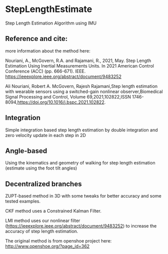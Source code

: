 # StepLengthEstimate
Step Length Estimation Algorithm using IMU

## Reference and cite:
more information about the method here: 

Nouriani, A., McGovern, R.A. and Rajamani, R., 2021, May. Step Length Estimation Using Inertial Measurements Units. In 2021 American Control Conference (ACC) (pp. 666-671). IEEE. https://ieeexplore.ieee.org/abstract/document/9483252

Ali Nouriani, Robert A. McGovern, Rajesh Rajamani,Step length estimation with wearable sensors using a switched-gain nonlinear observer,Biomedical Signal Processing and Control,
Volume 69,2021,102822,ISSN 1746-8094,https://doi.org/10.1016/j.bspc.2021.102822.


## Integration
Simple integration based step length estimation by double integration and zero velocity update in each step in 2D

## Angle-based
Using the kinematics and geometry of walking for step length estimation (estimate using the foot tilt angles)

## Decentralized branches
ZUPT-based method in 3D with some tweaks for better accuracy and some tested examples.

CKF method uses a Constrained Kalman Filter. 

LMI method uses our nonlinear filter (https://ieeexplore.ieee.org/abstract/document/9483252) to increase the accuracy of step length estimation.

The original method is from openshoe project here: http://www.openshoe.org/?page_id=362
